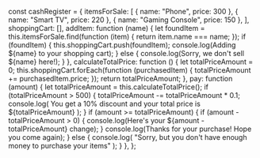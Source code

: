 const cashRegister = {
    itemsForSale: [
      { name: "Phone", price: 300 },
      { name: "Smart TV", price: 220 },
      { name: "Gaming Console", price: 150 },
    ],
    shoppingCart: [],
    addItem: function (name) {
      let foundItem = this.itemsForSale.find(function (item) {
        return item.name === name;
      });
      if (foundItem) {
        this.shoppingCart.push(foundItem);
        console.log(Adding ${name} to your shopping cart);
      } else {
        console.log(Sorry, we don't sell ${name} here!);
      }
    },
    calculateTotalPrice: function () {
      let totalPriceAmount = 0;
      this.shoppingCart.forEach(function (purchasedItem) {
        totalPriceAmount += purchasedItem.price;
      });
      return totalPriceAmount;
    },
    pay: function (amount) {
      let totalPriceAmount = this.calculateTotalPrice();
      if (totalPriceAmount > 500) {
        totalPriceAmount -= totalPriceAmount * 0.1;
        console.log(
          You get a 10% discount and your total price is ${totalPriceAmount}
        );
      }
      if (amount >= totalPriceAmount) {
        if (amount - totalPriceAmount > 0) {
          console.log(Here's your ${amount - totalPriceAmount} change);
        }
        console.log(Thanks for your purchase! Hope you come again);
      } else {
        console.log(
          "Sorry, but you don't have enough money to purchase your items"
        );
      }
    },
  };
